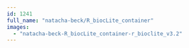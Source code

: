 ```yaml
---
id: 1241
full_name: "natacha-beck/R_biocLite_container"
images: 
  - "natacha-beck-R_biocLite_container-r_bioclite_v3.2"
---
```

